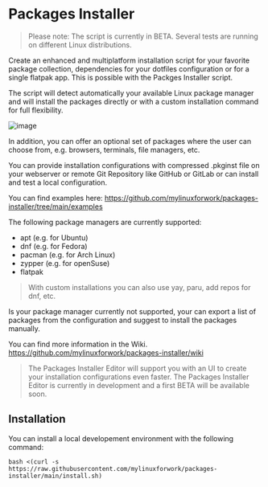 # Packages Installer

> Please note: The script is currently in BETA. Several tests are running on different Linux distributions.

Create an enhanced and multiplatform installation script for your favorite package collection, dependencies for your dotfiles configuration or for a single flatpak app. This is possible with the Packges Installer script.

The script will detect automatically your available Linux package manager and will install the packages directly or with a custom installation command for full flexibility.

![image](https://github.com/user-attachments/assets/36af17fe-f597-4c4e-a263-635a42c44408)

In addition, you can offer an optional set of packages where the user can choose from, e.g. browsers, terminals, file managers, etc.

You can provide installation configurations with compressed .pkginst file on your webserver or remote Git Repository like GitHub or GitLab or can install and test a local configuration.

You can find examples here: https://github.com/mylinuxforwork/packages-installer/tree/main/examples

The following package managers are currently supported:
- apt (e.g. for Ubuntu)
- dnf (e.g. for Fedora)
- pacman (e.g. for Arch Linux)
- zypper (e.g. for openSuse)
- flatpak

> With custom installations you can also use yay, paru, add repos for dnf, etc.

Is your package manager currently not supported, your can export a list of packages from the configuration and suggest to install the packages manually.

You can find more information in the Wiki. https://github.com/mylinuxforwork/packages-installer/wiki

> The Packages Installer Editor will support you with an UI to create your installation configurations even faster. The Packages Installer Editor is currently in development and a first BETA will be available soon.

## Installation

You can install a local developement environment with the following command:

```
bash <(curl -s https://raw.githubusercontent.com/mylinuxforwork/packages-installer/main/install.sh)

```

